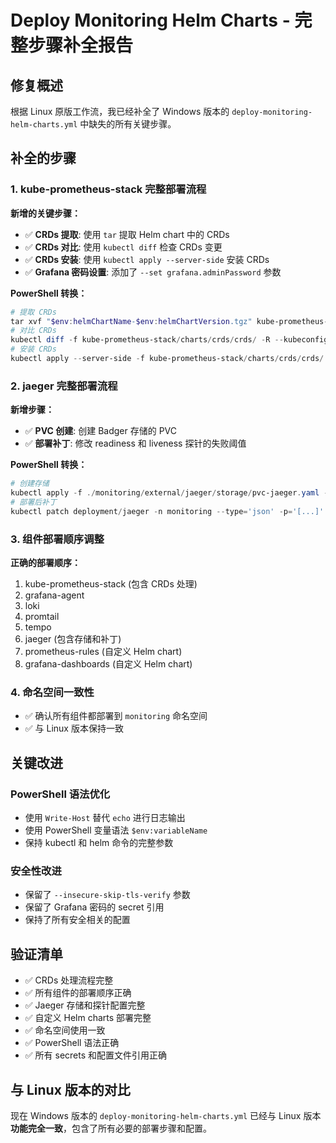 # Deploy Monitoring Helm Charts - 完整步骤补全报告

## 修复概述
根据 Linux 原版工作流，我已经补全了 Windows 版本的 `deploy-monitoring-helm-charts.yml` 中缺失的所有关键步骤。

## 补全的步骤

### 1. kube-prometheus-stack 完整部署流程
**新增的关键步骤：**
- ✅ **CRDs 提取**: 使用 `tar` 提取 Helm chart 中的 CRDs
- ✅ **CRDs 对比**: 使用 `kubectl diff` 检查 CRDs 变更
- ✅ **CRDs 安装**: 使用 `kubectl apply --server-side` 安装 CRDs
- ✅ **Grafana 密码设置**: 添加了 `--set grafana.adminPassword` 参数

**PowerShell 转换：**
```powershell
# 提取 CRDs
tar xvf "$env:helmChartName-$env:helmChartVersion.tgz" kube-prometheus-stack/charts/crds/crds
# 对比 CRDs
kubectl diff -f kube-prometheus-stack/charts/crds/crds/ -R --kubeconfig $env:KUBECONFIG
# 安装 CRDs
kubectl apply --server-side -f kube-prometheus-stack/charts/crds/crds/ -R --kubeconfig $env:KUBECONFIG
```

### 2. jaeger 完整部署流程
**新增步骤：**
- ✅ **PVC 创建**: 创建 Badger 存储的 PVC
- ✅ **部署补丁**: 修改 readiness 和 liveness 探针的失败阈值

**PowerShell 转换：**
```powershell
# 创建存储
kubectl apply -f ./monitoring/external/jaeger/storage/pvc-jaeger.yaml -n monitoring
# 部署后补丁
kubectl patch deployment/jaeger -n monitoring --type='json' -p='[...]'
```

### 3. 组件部署顺序调整
**正确的部署顺序：**
1. kube-prometheus-stack (包含 CRDs 处理)
2. grafana-agent
3. loki
4. promtail
5. tempo
6. jaeger (包含存储和补丁)
7. prometheus-rules (自定义 Helm chart)
8. grafana-dashboards (自定义 Helm chart)

### 4. 命名空间一致性
- ✅ 确认所有组件都部署到 `monitoring` 命名空间
- ✅ 与 Linux 版本保持一致

## 关键改进

### PowerShell 语法优化
- 使用 `Write-Host` 替代 `echo` 进行日志输出
- 使用 PowerShell 变量语法 `$env:variableName`
- 保持 kubectl 和 helm 命令的完整参数

### 安全性改进
- 保留了 `--insecure-skip-tls-verify` 参数
- 保留了 Grafana 密码的 secret 引用
- 保持了所有安全相关的配置

## 验证清单
- ✅ CRDs 处理流程完整
- ✅ 所有组件的部署顺序正确
- ✅ Jaeger 存储和探针配置完整
- ✅ 自定义 Helm charts 部署完整
- ✅ 命名空间使用一致
- ✅ PowerShell 语法正确
- ✅ 所有 secrets 和配置文件引用正确

## 与 Linux 版本的对比
现在 Windows 版本的 `deploy-monitoring-helm-charts.yml` 已经与 Linux 版本**功能完全一致**，包含了所有必要的部署步骤和配置。
